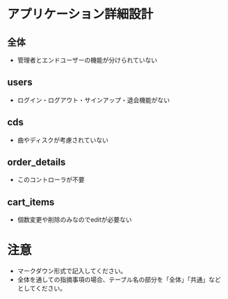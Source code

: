# アプリケーション詳細設計
## 全体
- 管理者とエンドユーザーの機能が分けられていない

## users
- ログイン・ログアウト・サインアップ・退会機能がない

## cds
- 曲やディスクが考慮されていない

## order_details
- このコントローラが不要

## cart_items
- 個数変更や削除のみなのでeditが必要ない



# 注意
* マークダウン形式で記入してください。
* 全体を通しての指摘事項の場合、テーブル名の部分を「全体」「共通」などとしてください。
